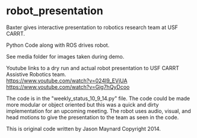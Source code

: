 # robot_presentation

Baxter gives interactive presentation to robotics research team at USF CARRT. 

Python Code along with ROS drives robot. 

See media folder for images taken during demo. 

Youtube links to a dry run and actual robot presentation to USF CARRT Assistive Robotics team.  
https://www.youtube.com/watch?v=024I9_EVjUA
https://www.youtube.com/watch?v=Gig7hQyDcoo

The code is in the "weekly_status_10_9_14.py" file.  The code could be made more modular or object oriented but this was a quick and dirty implementation for an upcoming meeting.  The robot uses audio, visual, and head motions to give the presentation to the team as seen in the code. 

This is original code written by Jason Maynard Copyright 2014. 
